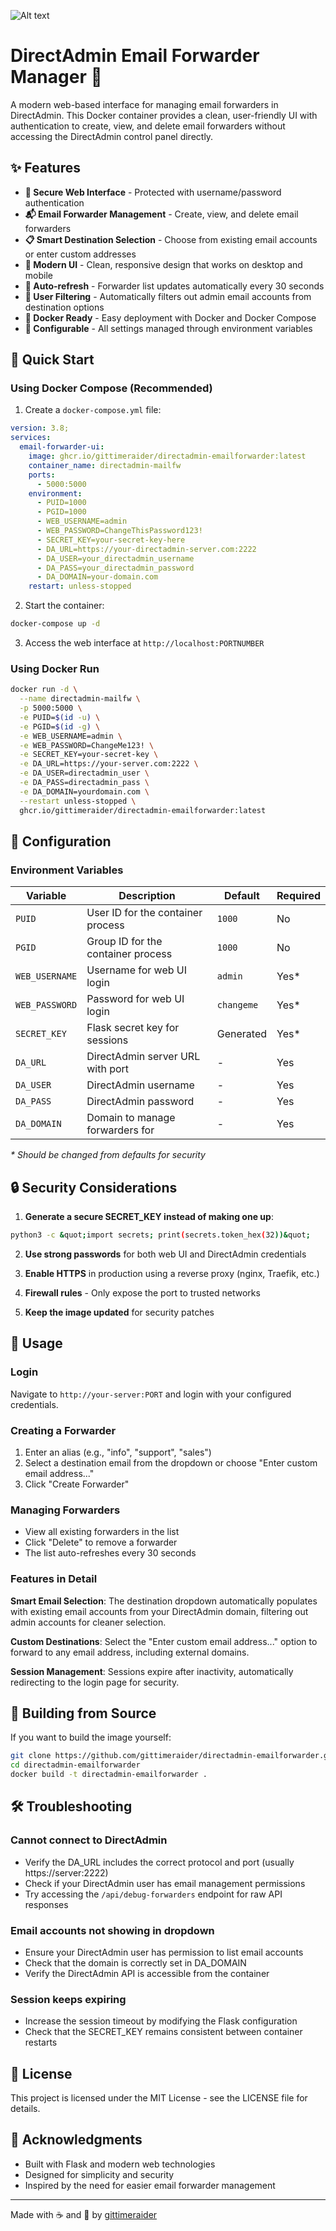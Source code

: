 ![Alt text](img/icon_main.png?"Title")

# DirectAdmin Email Forwarder Manager 📧

A modern web-based interface for managing email forwarders in DirectAdmin. This Docker container provides a clean, user-friendly UI with authentication to create, view, and delete email forwarders without accessing the DirectAdmin control panel directly.

## ✨ Features

- **🔐 Secure Web Interface** - Protected with username/password authentication
- **📬 Email Forwarder Management** - Create, view, and delete email forwarders
- **📋 Smart Destination Selection** - Choose from existing email accounts or enter custom addresses
- **🎨 Modern UI** - Clean, responsive design that works on desktop and mobile
- **🔄 Auto-refresh** - Forwarder list updates automatically every 30 seconds
- **👤 User Filtering** - Automatically filters out admin email accounts from destination options
- **🐳 Docker Ready** - Easy deployment with Docker and Docker Compose
- **🔧 Configurable** - All settings managed through environment variables

## 🚀 Quick Start

### Using Docker Compose (Recommended)

1. Create a `docker-compose.yml` file:

```yaml
version: 3.8;
services:
  email-forwarder-ui:
    image: ghcr.io/gittimeraider/directadmin-emailforwarder:latest
    container_name: directadmin-mailfw
    ports:
      - 5000:5000
    environment:
      - PUID=1000
      - PGID=1000
      - WEB_USERNAME=admin
      - WEB_PASSWORD=ChangeThisPassword123!
      - SECRET_KEY=your-secret-key-here
      - DA_URL=https://your-directadmin-server.com:2222
      - DA_USER=your_directadmin_username
      - DA_PASS=your_directadmin_password
      - DA_DOMAIN=your-domain.com
    restart: unless-stopped
```

2. Start the container:
```bash
docker-compose up -d
```

3. Access the web interface at `http://localhost:PORTNUMBER`

### Using Docker Run

```bash
docker run -d \
  --name directadmin-mailfw \
  -p 5000:5000 \
  -e PUID=$(id -u) \
  -e PGID=$(id -g) \
  -e WEB_USERNAME=admin \
  -e WEB_PASSWORD=ChangeMe123! \
  -e SECRET_KEY=your-secret-key \
  -e DA_URL=https://your-server.com:2222 \
  -e DA_USER=directadmin_user \
  -e DA_PASS=directadmin_pass \
  -e DA_DOMAIN=yourdomain.com \
  --restart unless-stopped \
  ghcr.io/gittimeraider/directadmin-emailforwarder:latest
```

## 🔧 Configuration

### Environment Variables

| Variable | Description | Default | Required |
|----------|-------------|---------|----------|
| `PUID` | User ID for the container process | `1000` | No |
| `PGID` | Group ID for the container process | `1000` | No |
| `WEB_USERNAME` | Username for web UI login | `admin` | Yes* |
| `WEB_PASSWORD` | Password for web UI login | `changeme` | Yes* |
| `SECRET_KEY` | Flask secret key for sessions | Generated | Yes* |
| `DA_URL` | DirectAdmin server URL with port | - | Yes |
| `DA_USER` | DirectAdmin username | - | Yes |
| `DA_PASS` | DirectAdmin password | - | Yes |
| `DA_DOMAIN` | Domain to manage forwarders for | - | Yes |

*\* Should be changed from defaults for security*


## 🔒 Security Considerations

1. **Generate a secure SECRET_KEY instead of making one up**:
```bash
python3 -c &quot;import secrets; print(secrets.token_hex(32))&quot;
```

2. **Use strong passwords** for both web UI and DirectAdmin credentials

3. **Enable HTTPS** in production using a reverse proxy (nginx, Traefik, etc.)

4. **Firewall rules** - Only expose the port  to trusted networks

5. **Keep the image updated** for security patches

## 📝 Usage

### Login
Navigate to `http://your-server:PORT` and login with your configured credentials.

### Creating a Forwarder
1. Enter an alias (e.g., "info", "support", "sales")
2. Select a destination email from the dropdown or choose "Enter custom email address..."
3. Click "Create Forwarder"

### Managing Forwarders
- View all existing forwarders in the list
- Click "Delete" to remove a forwarder
- The list auto-refreshes every 30 seconds

### Features in Detail

**Smart Email Selection**: The destination dropdown automatically populates with existing email accounts from your DirectAdmin domain, filtering out admin accounts for cleaner selection.

**Custom Destinations**: Select the "Enter custom email address..." option to forward to any email address, including external domains.

**Session Management**: Sessions expire after inactivity, automatically redirecting to the login page for security.

## 🐳 Building from Source

If you want to build the image yourself:

```bash
git clone https://github.com/gittimeraider/directadmin-emailforwarder.git
cd directadmin-emailforwarder
docker build -t directadmin-emailforwarder .
```

## 🛠️ Troubleshooting

### Cannot connect to DirectAdmin
- Verify the DA_URL includes the correct protocol and port (usually https://server:2222)
- Check if your DirectAdmin user has email management permissions
- Try accessing the `/api/debug-forwarders` endpoint for raw API responses

### Email accounts not showing in dropdown
- Ensure your DirectAdmin user has permission to list email accounts
- Check that the domain is correctly set in DA_DOMAIN
- Verify the DirectAdmin API is accessible from the container

### Session keeps expiring
- Increase the session timeout by modifying the Flask configuration
- Check that the SECRET_KEY remains consistent between container restarts

## 📄 License

This project is licensed under the MIT License - see the LICENSE file for details.

## 🎩 Acknowledgments

- Built with Flask and modern web technologies
- Designed for simplicity and security
- Inspired by the need for easier email forwarder management

---

Made with ☕ and 🎩 by [gittimeraider](https://github.com/gittimeraider)
